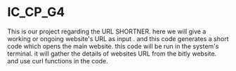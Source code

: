 # IC_CP_G4
This is our project regarding the URL SHORTNER.
here we will give a working or ongoing website's URL as input .
and this code generates a short code which opens the main website.
this code will be run in the system's terminal.
it will gather the details of websites URL from the bitly website.
and use curl functions in the code.

